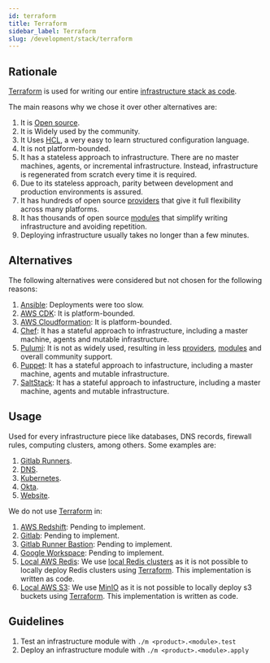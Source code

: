 ```yaml
---
id: terraform
title: Terraform
sidebar_label: Terraform
slug: /development/stack/terraform
---
```


## Rationale

[Terraform][TERRAFORM]
is used for writing our entire
[infrastructure stack as code](https://en.wikipedia.org/wiki/Infrastructure_as_code).

The main reasons why we chose it
over other alternatives are:

1. It is [Open source](https://opensource.com/resources/what-open-source).
1. It is Widely used by the community.
1. It Uses [HCL](https://github.com/hashicorp/hcl),
    a very easy to learn structured configuration language.
1. It is not platform-bounded.
1. It has a stateless approach to infrastructure.
    There are no master machines, agents,
    or incremental infrastructure. Instead, infrastructure
    is regenerated from scratch every time it is required.
1. Due to its stateless approach,
    parity between development and production environments
    is assured.
1. It has hundreds of open source
    [providers](https://registry.terraform.io/browse/providers)
    that give it full flexibility across many platforms.
1. It has thousands of open source
    [modules](https://registry.terraform.io/browse/modules)
    that simplify writing infrastructure and avoiding repetition.
1. Deploying infrastructure
    usually takes no longer than a few minutes.

## Alternatives

The following alternatives were considered
but not chosen for the following reasons:

1. [Ansible](https://www.ansible.com/):
    Deployments were too slow.
1. [AWS CDK](https://aws.amazon.com/cdk/):
    It is platform-bounded.
1. [AWS Cloudformation](https://aws.amazon.com/cloudformation/):
    It is platform-bounded.
1. [Chef](https://www.chef.io/):
    It has a stateful approach to infrastructure, including
    a master machine, agents and mutable infrastructure.
1. [Pulumi](https://www.pulumi.com/):
    It is not as widely used,
    resulting in less
    [providers](https://www.pulumi.com/docs/intro/cloud-providers/),
    [modules](https://www.npmjs.com/search?q=pulumi&page=0&perPage=20)
    and overall community support.
1. [Puppet](https://puppet.com/):
    It has a stateful approach to infastructure, including
    a master machine, agents and mutable infrastructure.
1. [SaltStack](https://saltproject.io/):
    It has a stateful approach to infastructure, including
    a master machine, agents and mutable infrastructure.

## Usage

Used for every infrastructure piece
like databases, DNS records, firewall rules,
computing clusters, among others.
Some examples are:

1. [Gitlab Runners](https://gitlab.com/fluidattacks/product/-/tree/2a1e5fc66bcf675fd4249cdf3faf31d3a414a85d/makes/applications/makes/ci/src/terraform).
1. [DNS](https://gitlab.com/fluidattacks/product/-/tree/2a1e5fc66bcf675fd4249cdf3faf31d3a414a85d/makes/applications/makes/dns/src/terraform).
1. [Kubernetes](https://gitlab.com/fluidattacks/product/-/tree/2a1e5fc66bcf675fd4249cdf3faf31d3a414a85d/makes/applications/makes/k8s/src/terraform).
1. [Okta](https://gitlab.com/fluidattacks/product/-/tree/2a1e5fc66bcf675fd4249cdf3faf31d3a414a85d/makes/applications/makes/okta/src/terraform).
1. [Website](https://gitlab.com/fluidattacks/product/-/tree/2a1e5fc66bcf675fd4249cdf3faf31d3a414a85d/airs/deploy/production/terraform).

We do not use [Terraform][TERRAFORM] in:

1. [AWS Redshift](https://aws.amazon.com/redshift/):
    Pending to implement.
1. [Gitlab](/development/stack/gitlab):
    Pending to implement.
1. [Gitlab Runner Bastion](https://docs.gitlab.com/runner/configuration/autoscale.html):
    Pending to implement.
1. [Google Workspace](https://workspace.google.com/):
    Pending to implement.
1. [Local AWS Redis](/development/stack/aws/redis/):
    We use [local Redis clusters](https://redis.io/topics/cluster-tutorial)
    as it is not possible to locally deploy Redis clusters using
    [Terraform][TERRAFORM].
    This implementation is written as code.
1. [Local AWS S3](/development/stack/aws/s3):
    We use [MinIO](https://min.io/)
    as it is not possible to locally deploy s3 buckets using
    [Terraform][TERRAFORM].
    This implementation is written as code.

## Guidelines

1. Test an infrastructure module with `./m <product>.<module>.test`
1. Deploy an infrastructure module with `./m <product>.<module>.apply`

[TERRAFORM]: https://www.terraform.io/
